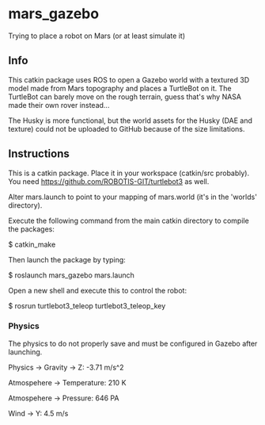 # mars_gazebo
Trying to place a robot on Mars (or at least simulate it)

## Info
This catkin package uses ROS to open a Gazebo world with a textured 3D model made from Mars topography and places a TurtleBot on it. The TurtleBot can barely move on the rough terrain, guess that's why NASA made their own rover instead...

The Husky is more functional, but the world assets for the Husky (DAE and texture) could not be uploaded to GitHub because of the size limitations. 

## Instructions
This is a catkin package. Place it in your workspace (catkin/src probably). You need https://github.com/ROBOTIS-GIT/turtlebot3 as well. 

Alter mars.launch to point to your mapping of mars.world (it's in the 'worlds' directory).

Execute the following command from the main catkin directory to compile the packages:

$ catkin_make

Then launch the package by typing:

$ roslaunch mars_gazebo mars.launch

Open a new shell and execute this to control the robot:

$ rosrun turtlebot3_teleop turtlebot3_teleop_key

### Physics
The physics to do not properly save and must be configured in Gazebo after launching.

Physics -> Gravity -> Z: -3.71 m/s^2

Atmospehere -> Temperature: 210 K

Atmospehere -> Pressure: 646 PA

Wind -> Y: 4.5 m/s
